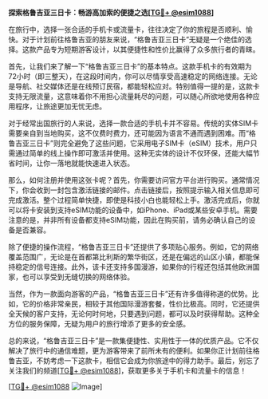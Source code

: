 **探索格鲁吉亚三日卡：畅游高加索的便捷之选[[TG💪+ @esim1088](https://t.me/s/esim1088)]**

在旅行中，选择一张合适的手机卡或流量卡，往往决定了你的旅程是否顺利、愉快。对于计划前往格鲁吉亚的朋友来说，“格鲁吉亚三日卡”无疑是一个绝佳的选择。这款产品专为短期游客设计，以其便捷性和性价比赢得了众多旅行者的青睐。

首先，让我们来了解一下“格鲁吉亚三日卡”的基本特点。这款手机卡的有效期为72小时（即三整天），在这段时间内，你可以尽情享受高速稳定的网络连接。无论是导航、社交媒体还是在线预订民宿，都能轻松应对。特别值得一提的是，这款卡支持无限流量，这意味着你不用担心流量耗尽的问题，可以随心所欲地使用各种应用程序，让旅途更加无忧无虑。

对于经常出国旅行的人来说，选择一款合适的手机卡并不容易。传统的实体SIM卡需要亲自到当地购买，这不仅费时费力，还可能因为语言不通而遇到困难。而“格鲁吉亚三日卡”则完全避免了这些问题，它采用电子SIM卡（eSIM）技术，用户只需通过简单的线上操作即可激活并使用。这种无实体的设计不仅环保，还能大幅节省时间，让你一落地就能快速进入状态。

那么，如何注册并使用这张卡呢？首先，你需要访问官方平台进行购买。通常情况下，你会收到一封包含激活链接的邮件。点击链接后，按照提示输入相关信息即可完成激活。整个过程简单快捷，即使是科技小白也能轻松上手。激活完成后，你就可以将卡安装到支持eSIM功能的设备中，如iPhone、iPad或某些安卓手机。需要注意的是，并非所有设备都支持eSIM功能，因此在购买前，请务必确认自己的设备是否兼容。

除了便捷的操作流程，“格鲁吉亚三日卡”还提供了多项贴心服务。例如，它的网络覆盖范围广，无论是在首都第比利斯的繁华街区，还是在偏远的山区小镇，都能保持稳定的信号连接。此外，该卡还支持多国漫游，如果你的行程还包括其他欧洲国家，也可以享受到无缝切换的网络体验。

当然，作为一款面向游客的产品，“格鲁吉亚三日卡”还有许多值得称道的优势。比如，它的价格非常亲民，相较于其他国际漫游套餐，性价比极高。同时，它还提供全天候的客户支持，无论何时何地，只要遇到问题，都可以及时获得帮助。这种全方位的服务保障，无疑为用户的旅行增添了更多的安全感。

总的来说，“格鲁吉亚三日卡”是一款集便捷性、实用性于一体的优质产品。它不仅解决了旅行中的通信难题，更为游客带来了前所未有的便利。如果你正计划前往格鲁吉亚，不妨考虑一下这款卡，相信它会成为你旅途中的得力助手。最后，别忘了关注我们的频道[[TG💪+ @esim1088](https://t.me/s/esim1088)]，获取更多关于手机卡和流量卡的信息！

[[TG💪+ @esim1088](https://t.me/s/esim1088) ![Image](https://i.postimg.cc/4NQfJmqS/Snipaste-2025-05-13-00-14-12.png)]